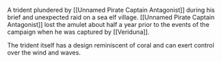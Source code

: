 A trident plundered by [[Unnamed Pirate Captain Antagonist]] during his brief and unexpected raid on a sea elf village.
[[Unnamed Pirate Captain Antagonist]] lost the amulet about half a year prior to the events of the campaign when he was captured by [[Veriduna]].

The trident itself has a design reminiscent of coral and can exert control over the wind and waves.